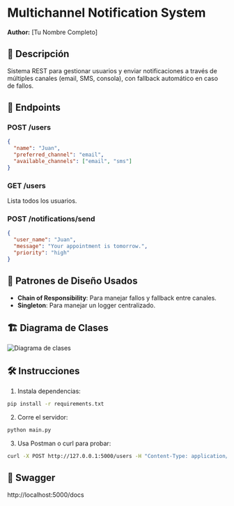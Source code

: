# Multichannel Notification System

**Author:** [Tu Nombre Completo]

## 📌 Descripción

Sistema REST para gestionar usuarios y enviar notificaciones a través de múltiples canales (email, SMS, consola), con fallback automático en caso de fallos.

## 🚀 Endpoints

### POST /users

```json
{
  "name": "Juan",
  "preferred_channel": "email",
  "available_channels": ["email", "sms"]
}
```

### GET /users

Lista todos los usuarios.

### POST /notifications/send

```json
{
  "user_name": "Juan",
  "message": "Your appointment is tomorrow.",
  "priority": "high"
}
```

## 🎯 Patrones de Diseño Usados

- **Chain of Responsibility**: Para manejar fallos y fallback entre canales.
- **Singleton**: Para manejar un logger centralizado.

## 🏗️ Diagrama de Clases

![Diagrama de clases](diagrama%de%clases.png)

## 🛠️ Instrucciones

1. Instala dependencias:

```bash
pip install -r requirements.txt
```

2. Corre el servidor:

```bash
python main.py
```

3. Usa Postman o curl para probar:

```bash
curl -X POST http://127.0.0.1:5000/users -H "Content-Type: application/json" -d '{"name":"Juan","preferred_channel":"email","available_channels":["email","sms"]}'
```

## 📘 Swagger

http://localhost:5000/docs
